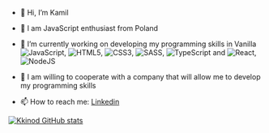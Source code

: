 - 👋 Hi, I’m Kamil
- 👀 I am JavaScript enthusiast from Poland 
- 🌱 I’m currently working on developing my programming skills in Vanilla ![JavaScript](https://img.shields.io/badge/javascript-%23323330.svg?style=for-the-badge&logo=javascript&logoColor=%23F7DF1E), ![HTML5](https://img.shields.io/badge/html5-%23E34F26.svg?style=for-the-badge&logo=html5&logoColor=white), ![CSS3](https://img.shields.io/badge/css3-%231572B6.svg?style=for-the-badge&logo=css3&logoColor=white), ![SASS](https://img.shields.io/badge/SASS-hotpink.svg?style=for-the-badge&logo=SASS&logoColor=white), ![TypeScript](https://img.shields.io/badge/typescript-%23007ACC.svg?style=for-the-badge&logo=typescript&logoColor=white) and ![React](https://img.shields.io/badge/react-%2320232a.svg?style=for-the-badge&logo=react&logoColor=%2361DAFB), ![NodeJS](https://img.shields.io/badge/node.js-6DA55F?style=for-the-badge&logo=node.js&logoColor=white)  
- 💞️ I am willing to cooperate with a company that will allow me to develop my programming skills

- 📫 How to reach me: <a href="https://www.linkedin.com/in/kamil-pawelek/" >Linkedin</a>


[![Kkinod GitHub stats](https://github-readme-stats.vercel.app/api?username=Kkinod)](https://github.com/Kkinod/github-readme-stats)

<!---
Kkinod/Kkinod is a ✨ special ✨ repository because its `README.md` (this file) appears on your GitHub profile.
You can click the Preview link to take a look at your changes.
--->
